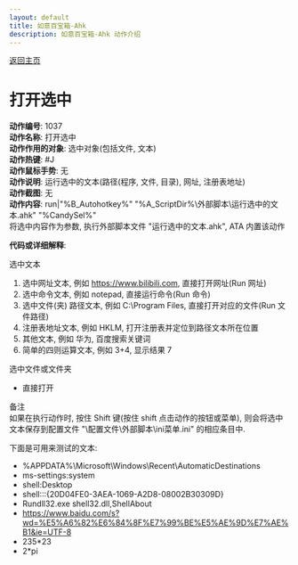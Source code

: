 ```yaml
---
layout: default
title: 如意百宝箱-Ahk
description: 如意百宝箱-Ahk 动作介绍
---
```


[返回主页](../index.md)

# [](#header-2) 打开选中

**动作编号**: 1037  
**动作名称**: 打开选中  
**动作作用的对象**: 选中对象(包括文件, 文本)  
**动作热键**: #J  
**动作鼠标手势**: 无  
**动作说明**: 运行选中的文本(路径(程序, 文件, 目录), 网址, 注册表地址)  
**动作截图**: 无  
**动作内容**: run|"%B_Autohotkey%" "%A_ScriptDir%\外部脚本\运行选中的文本.ahk" "%CandySel%"  
将选中内容作为参数, 执行外部脚本文件 "运行选中的文本.ahk", ATA 内置该动作  

**代码或详细解释**:  

选中文本  
1. 选中网址文本, 例如 https://www.bilibili.com, 直接打开网址(Run 网址)  
2. 选中命令文本, 例如 notepad, 直接运行命令(Run 命令)  
3. 选中文件(夹) 路径文本, 例如 C:\Program Files\, 直接打开对应的文件(Run 文件路径)  
4. 注册表地址文本, 例如 HKLM, 打开注册表并定位到路径文本所在位置  
5. 其他文本, 例如 华为, 百度搜索关键词  
6. 简单的四则运算文本, 例如 3+4, 显示结果 7  

选中文件或文件夹  
   - 直接打开  

备注  
如果在执行动作时, 按住 Shift 键(按住 shift 点击动作的按钮或菜单), 则会将选中文本保存到配置文件 "\配置文件\外部脚本\ini菜单.ini" 的相应条目中.  

下面是可用来测试的文本:  
   - %APPDATA%\Microsoft\Windows\Recent\AutomaticDestinations  
   - ms-settings:system  
   - shell:Desktop  
   - shell:::{20D04FE0-3AEA-1069-A2D8-08002B30309D}  
   - Rundll32.exe shell32.dll,ShellAbout  
   - https://www.baidu.com/s?wd=%E5%A6%82%E6%84%8F%E7%99%BE%E5%AE%9D%E7%AE%B1&ie=UTF-8  
   - 235\*23  
   - 2\*pi  